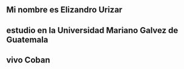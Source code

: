 ## Mi nombre es Elizandro Urizar
## estudio en la Universidad Mariano Galvez de Guatemala
## vivo Coban
